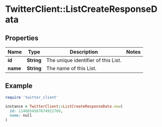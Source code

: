# TwitterClient::ListCreateResponseData

## Properties

| Name | Type | Description | Notes |
| ---- | ---- | ----------- | ----- |
| **id** | **String** | The unique identifier of this List. |  |
| **name** | **String** | The name of this List. |  |

## Example

```ruby
require 'twitter_client'

instance = TwitterClient::ListCreateResponseData.new(
  id: 1146654567674912769,
  name: null
)
```


